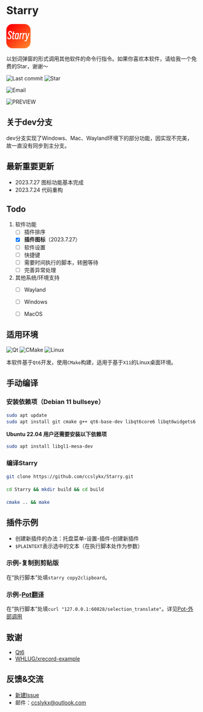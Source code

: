 # Starry 

<img src="./src/resources/starry_1024x1024.png" width=64 height=64>

以划词弹窗的形式调用其他软件的命令行指令。如果你喜欢本软件，请给我一个免费的Star，谢谢～

![Last commit](https://img.shields.io/github/last-commit/ccslykx/starry?logo=git&logoColor=success&color=success&style=for-the-badge)
![Star](https://img.shields.io/github/stars/ccslykx/Starry?logo=github&logoColor=black&color=white&style=for-the-badge)

![Email](https://img.shields.io/badge/Outlook-ccslykx@outlook.com-0078D4?logo=microsoftoutlook&logoColor=0078D4&style=for-the-badge)

![PREVIEW](.assets/Starry_icon_preview.gif)

## 关于dev分支

dev分支实现了Windows、Mac、Wayland环境下的部分功能，因实现不完美，故一直没有同步到主分支。

## 最新重要更新

- 2023.7.27 图标功能基本完成
- 2023.7.24 代码重构

## Todo

1. 软件功能
    - [ ] 插件排序
    - [x] **插件图标**（2023.7.27）
    - [ ] 软件设置
    - [ ] 快捷键
    - [ ] 需要时间执行的脚本，转圈等待
    - [ ] 完善异常处理

2. 其他系统/环境支持
    - [ ] Wayland
    - [ ] Windows
    - [ ] MacOS


## 适用环境

![Qt](https://img.shields.io/badge/-Qt-brightgreen?logo=qt&logoColor=white)
![CMake](https://img.shields.io/badge/-CMake-064F8C?logo=cmake&logoColor=white)
![Linux](https://img.shields.io/badge/-Linux-orange?logo=linux&logoColor=white)

本软件基于`Qt6`开发，使用`CMake`构建，适用于基于`X11`的Linux桌面环境。


## 手动编译

### 安装依赖项（Debian 11 bullseye）

```bash
sudo apt update
sudo apt install git cmake g++ qt6-base-dev libqt6core6 libqt6widgets6 libqt6concurrent6 libqt6gui6 libx11-dev libxtst-dev
```

**Ubuntu 22.04 用户还需要安装以下依赖项**

```bash
sudo apt install libgl1-mesa-dev
```

### 编译Starry

```bash
git clone https://github.com/ccslykx/Starry.git

cd Starry && mkdir build && cd build

cmake .. && make
```


## 插件示例

- 创建新插件的办法：托盘菜单-设置-插件-创建新插件
- `$PLAINTEXT`表示选中的文本（在执行脚本处作为参数）

### 示例-复制到剪贴版

在“执行脚本”处填`starry copy2clipboard`。

### 示例-[Pot翻译](https://pot.pylogmon.com/)

在“执行脚本”处填`curl "127.0.0.1:60828/selection_translate"`。详见[Pot-外部调用](https://github.com/pot-app/pot-desktop?tab=readme-ov-file#%E5%A4%96%E9%83%A8%E8%B0%83%E7%94%A8)


## 致谢

- [Qt6](https://www.qt.io/product/qt6)
- [WHLUG/xrecord-example](https://github.com/WHLUG/xrecord-example)


## 反馈&交流

- [新建Issue](https://github.com/ccslykx/Starry/issues/new)
- 邮件：ccslykx@outlook.com
